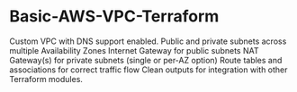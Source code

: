 # Basic-AWS-VPC-Terraform
Custom VPC with DNS support enabled. Public and private subnets across multiple Availability Zones  Internet Gateway for public subnets  NAT Gateway(s) for private subnets (single or per-AZ option)  Route tables and associations for correct traffic flow  Clean outputs for integration with other Terraform modules.
